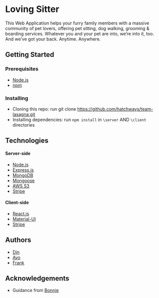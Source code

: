 # Loving Sitter
This Web Application helps your furry family members with a massive community of pet lovers, offering pet sitting, dog walking, grooming & boarding services. Whatever you and your pet are into, we’re into it, too. And we’ve got your back. Anytime. Anywhere.

## Getting Started
### Prerequisites
* [Node.js](https://nodejs.org/en/)
* [npm](https://www.npmjs.com/)
### Installing
* Cloning this repo: run git clone https://github.com/hatchways/team-lasagna.git
* Installing dependencies: run ```npm install``` in ```\server``` AND ```\client``` directories

## Technologies
#### Server-side
* [Node.js](https://nodejs.org/en/)
* [Express.js](https://expressjs.com/)
* [MongoDB](https://www.mongodb.com/)
* [Mongoose](https://mongoosejs.com/)
* [AWS S3](https://aws.amazon.com/s3/)
* [Stripe](https://stripe.com/)
#### Client-side
* [React.js](https://reactjs.org/)
* [Material-UI](https://material-ui.com/)
* [Stripe](https://stripe.com/)

## Authors
* [Din](https://github.com/langdin)
* [Ayo](https://github.com/hiroyalty)
* [Frank](https://github.com/xiezihen)

## Acknowledgements
* Guidance from [Bonnie](https://github.com/bonnieli)
